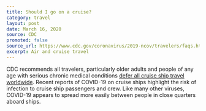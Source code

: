 ```yaml
---
title: Should I go on a cruise?
category: travel
layout: post
date: March 16, 2020
source: CDC
promoted: false
source_url: https://www.cdc.gov/coronavirus/2019-ncov/travelers/faqs.html
excerpt: Air and cruise travel
---
```


CDC recommends all travelers, particularly older adults and people of any age with serious chronic medical conditions <a href="https://wwwnc.cdc.gov/travel/page/covid-19-cruise-ship"> defer all cruise ship travel worldwide</a>. Recent reports of COVID-19 on cruise ships highlight the risk of infection to cruise ship passengers and crew. Like many other viruses, COVID-19 appears to spread more easily between people in close quarters aboard ships.
